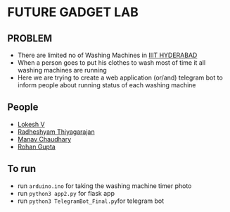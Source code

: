 # FUTURE GADGET LAB

## PROBLEM

- There are limited no of Washing Machines in [IIIT HYDERABAD](https://www.iiit.ac.in/) 
- When a person goes to put his clothes to wash most of time it all washing machines are running
- Here we are trying to create a web application (or/and) telegram bot to inform people about running status of each washing machine

## People

- [Lokesh V](https://github.com/LokeshVenkatachalam)
- [Radheshyam Thiyagarajan](https://github.com/Radheshyam23)
- [Manav Chaudhary](https://github.com/LainWiredIn)
- [Rohan Gupta](https://github.com/guptarohan6502)

## To run

- run `arduino.ino` for taking the washing machine timer photo
- run `python3 app2.py` for flask app
- run `python3 TelegramBot_Final.py`for telegram bot
